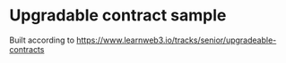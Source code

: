 # Upgradable contract sample

Built according to https://www.learnweb3.io/tracks/senior/upgradeable-contracts